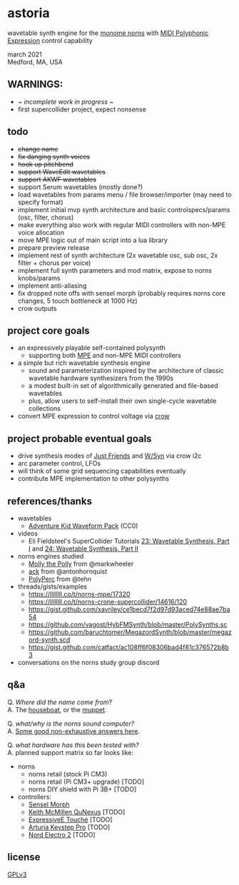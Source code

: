 astoria
=========

wavetable synth engine for the [monome norns](https://monome.org/norns/) with [MIDI Polyphonic Expression](https://d30pueezughrda.cloudfront.net/campaigns/mpe/mpespec.pdf) control capability

march 2021<br>
Medford, MA, USA

## WARNINGS:

* ~ *incomplete work in progress* ~
* first supercollider project, expect nonsense

## todo

* ~~change name~~
* ~~fix danging synth voices~~
* ~~hook up pitchbend~~
* ~~support WaveEdit wavetables~~
* ~~support AKWF wavetables~~
* support Serum wavetables (mostly done?)
* load wavetables from params menu / file browser/importer (may need to specify format)
* implement initial mvp synth architecture and basic controlspecs/params (osc, filter, chorus)
* make everything also work with regular MIDI controllers with non-MPE voice allocation
* move MPE logic out of main script into a lua library
* prepare preview release
* implement rest of synth architecture (2x wavetable osc, sub osc, 2x filter + chorus per voice)
* implement full synth parameters and mod matrix, expose to norns knobs/params
* implement anti-aliasing
* fix dropped note offs with sensel morph (probably requires norns core changes, 5 touch bottleneck at 1000 Hz)
* crow outputs

## project core goals

* an expressively playable self-contained polysynth 
   * supporting both [MPE](https://d30pueezughrda.cloudfront.net/campaigns/mpe/mpespec.pdf) and non-MPE MIDI controllers
* a simple but rich wavetable synthesis engine
   * sound and parameterization inspired by the architecture of classic wavetable hardware synthesizers from the 1990s
   * a modest built-in set of algorithmically generated and file-based wavetables 
   * plus, allow users to self-install their own single-cycle wavetable collections
* convert MPE expression to control voltage via [crow]()

## project probable eventual goals

* drive synthesis modes of [Just Friends](https://www.whimsicalraps.com/products/just-friends) and [W/Syn](https://llllllll.co/t/mannequins-w-2-beta-testing/34091) via crow i2c
* arc parameter control, LFOs
* will think of some grid sequencing capabilities eventually
* contribute MPE implementation to other polysynths

## references/thanks

* wavetables
   * [Adventure Kid Waveform Pack](https://github.com/KristofferKarlAxelEkstrand/AKWF-FREE) (CC0)
* videos
    * Eli Fieldsteel's SuperCollider Tutorials [23: Wavetable Synthesis, Part I](https://youtu.be/8EK9sq_9gFI) and [24: Wavetable Synthesis, Part II](https://www.youtube.com/watch?v=7nrUBbmY1hE)
* norns engines studied 
   * [Molly the Polly](https://llllllll.co/t/molly-the-poly/21090) from @markwheeler 
   * [ack](https://github.com/antonhornquist/ack) from @antonhornquist
   * [PolyPerc](https://github.com/monome/norns/blob/8047a363a28759cd4fa2c94f3c7e4b78f01eec88/crone/classes/engines/CroneEngine_PolyPerc.sc) from @tehn
* threads/gists/examples
   * https://llllllll.co/t/norns-mpe/17320
   * https://llllllll.co/t/norns-crone-supercollider/14616/120
   * https://gist.github.com/xavriley/ce1becd7f2d97d93aced74e88ae7ba54
   * https://github.com/vagost/HybFMSynth/blob/master/PolySynths.sc
   * https://github.com/baruchtomer/MegazordSynth/blob/master/megazord-synth.scd
   * https://gist.github.com/catfact/ac108ff6f08306bad4f81c376572b8b3
* conversations on the norns study group discord

## q&a

Q. *Where did the name come from*?<br/>
A. The [houseboat](https://en.wikipedia.org/wiki/Astoria_(recording_studio)), or the [muppet](https://muppet.fandom.com/wiki/Astoria).

Q. *what/why is the norns sound computer?*<br/>
A. [Some good non-exhaustive answers here](https://github.com/p3r7/awesome-monome-norns#what--why-is-norns).

Q. *what hardware has this been tested with?*<br/>
A. planned support matrix so far looks like:
   * norns
      * norns retail (stock Pi CM3)
      * norns retail (Pi CM3+ upgrade) [TODO]
      * norns DIY shield with Pi 3B+ [TODO]
   * controllers:
      * [Sensel Morph](https://morph.sensel.com)
      * [Keith McMillen QuNexus](https://www.keithmcmillen.com/products/qunexus/) [TODO]
      * [ExpressiveE Touché](https://www.expressivee.com/1-touche) [TODO]
      * [Arturia Keystep Pro](https://www.arturia.com/products/hybrid-synths/keystep-pro/overview) [TODO]
      * [Nord Electro 2](https://www.nordkeyboards.com/products/nord-electro-2) [TODO]

## license

[GPLv3](LICENSE.txt)
